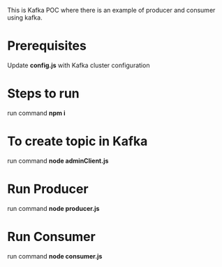 This is Kafka POC where there is an example of producer and consumer using kafka.

# Prerequisites

Update <b>config.js</b> with Kafka cluster configuration

# Steps to run

run command <b>npm i</b>

# To create topic in Kafka

run command <b>node adminClient.js</b>

# Run Producer

run command <b>node producer.js</b>

# Run Consumer

run command <b>node consumer.js</b>
